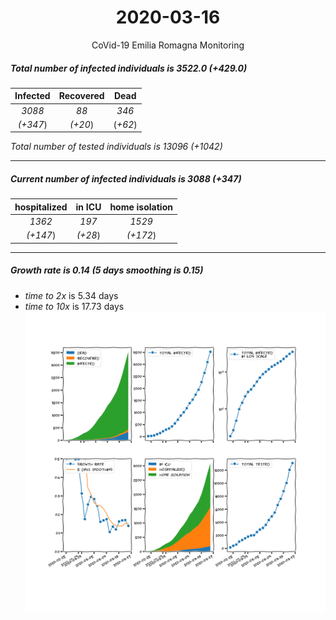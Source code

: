 <div align='center'>

# 2020-03-16
CoVid-19 Emilia Romagna Monitoring
</div>

##### Total number of infected individuals is 3522.0 (+429.0)
Infected | Recovered | Dead
:---: | :---: | :---:
*3088* | *88* | *346*
*(+347*) | *(+20*) | (*+62*)

*Total number of tested individuals is 13096 (+1042)*
***
##### Current number of infected individuals is 3088 (+347)
hospitalized | in ICU | home isolation
:---: | :---: | :---:
*1362* |*197* |*1529*
*(+147*) |*(+28*) |*(+172*)
***
##### Growth rate is 0.14 (5 days smoothing is 0.15)
- *time to 2x* is 5.34 days
- *time to 10x* is 17.73 days
![stats][stats]

[stats]: stats_EmiliaRomagna.png
